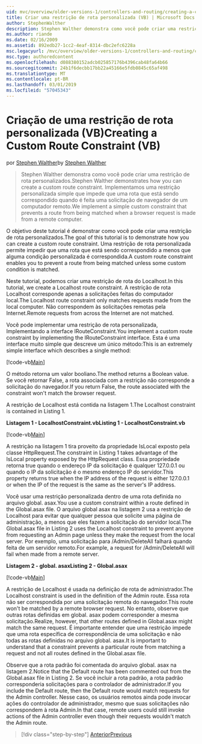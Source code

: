 ```yaml
---
uid: mvc/overview/older-versions-1/controllers-and-routing/creating-a-custom-route-constraint-vb
title: Criar uma restrição de rota personalizada (VB) | Microsoft Docs
author: StephenWalther
description: Stephen Walther demonstra como você pode criar uma restrição de rota personalizados. Implementamos um simples restrição personalizada que impede que uma rota que está sendo correspondido w...
ms.author: riande
ms.date: 02/16/2009
ms.assetid: 892edb27-1cc2-4eaf-8314-dbc2efc6228a
msc.legacyurl: /mvc/overview/older-versions-1/controllers-and-routing/creating-a-custom-route-constraint-vb
msc.type: authoredcontent
ms.openlocfilehash: d088380152adcb025857176b4396cab48fa64b66
ms.sourcegitcommit: 24b1f6decbb17bb22a45166e5fdb0845c65af498
ms.translationtype: MT
ms.contentlocale: pt-BR
ms.lasthandoff: 03/01/2019
ms.locfileid: "57045343"
---
```

<a name="creating-a-custom-route-constraint-vb"></a><span data-ttu-id="8c2b7-104">Criação de uma restrição de rota personalizada (VB)</span><span class="sxs-lookup"><span data-stu-id="8c2b7-104">Creating a Custom Route Constraint (VB)</span></span>
====================
<span data-ttu-id="8c2b7-105">por [Stephen Walther](https://github.com/StephenWalther)</span><span class="sxs-lookup"><span data-stu-id="8c2b7-105">by [Stephen Walther](https://github.com/StephenWalther)</span></span>

> <span data-ttu-id="8c2b7-106">Stephen Walther demonstra como você pode criar uma restrição de rota personalizados.</span><span class="sxs-lookup"><span data-stu-id="8c2b7-106">Stephen Walther demonstrates how you can create a custom route constraint.</span></span> <span data-ttu-id="8c2b7-107">Implementamos uma restrição personalizada simple que impede que uma rota que está sendo correspondido quando é feita uma solicitação de navegador de um computador remoto.</span><span class="sxs-lookup"><span data-stu-id="8c2b7-107">We implement a simple custom constraint that prevents a route from being matched when a browser request is made from a remote computer.</span></span>


<span data-ttu-id="8c2b7-108">O objetivo deste tutorial é demonstrar como você pode criar uma restrição de rota personalizados.</span><span class="sxs-lookup"><span data-stu-id="8c2b7-108">The goal of this tutorial is to demonstrate how you can create a custom route constraint.</span></span> <span data-ttu-id="8c2b7-109">Uma restrição de rota personalizada permite impedir que uma rota que está sendo correspondido a menos que alguma condição personalizada é correspondida.</span><span class="sxs-lookup"><span data-stu-id="8c2b7-109">A custom route constraint enables you to prevent a route from being matched unless some custom condition is matched.</span></span>

<span data-ttu-id="8c2b7-110">Neste tutorial, podemos criar uma restrição de rota do Localhost.</span><span class="sxs-lookup"><span data-stu-id="8c2b7-110">In this tutorial, we create a Localhost route constraint.</span></span> <span data-ttu-id="8c2b7-111">A restrição de rota Localhost corresponde apenas a solicitações feitas do computador local.</span><span class="sxs-lookup"><span data-stu-id="8c2b7-111">The Localhost route constraint only matches requests made from the local computer.</span></span> <span data-ttu-id="8c2b7-112">Não correspondem às solicitações remotas pela Internet.</span><span class="sxs-lookup"><span data-stu-id="8c2b7-112">Remote requests from across the Internet are not matched.</span></span>

<span data-ttu-id="8c2b7-113">Você pode implementar uma restrição de rota personalizada, Implementando a interface IRouteConstraint.</span><span class="sxs-lookup"><span data-stu-id="8c2b7-113">You implement a custom route constraint by implementing the IRouteConstraint interface.</span></span> <span data-ttu-id="8c2b7-114">Esta é uma interface muito simple que descreve um único método:</span><span class="sxs-lookup"><span data-stu-id="8c2b7-114">This is an extremely simple interface which describes a single method:</span></span>

[!code-vb[Main](creating-a-custom-route-constraint-vb/samples/sample1.vb)]

<span data-ttu-id="8c2b7-115">O método retorna um valor booliano.</span><span class="sxs-lookup"><span data-stu-id="8c2b7-115">The method returns a Boolean value.</span></span> <span data-ttu-id="8c2b7-116">Se você retornar False, a rota associada com a restrição não corresponde a solicitação do navegador.</span><span class="sxs-lookup"><span data-stu-id="8c2b7-116">If you return False, the route associated with the constraint won't match the browser request.</span></span>

<span data-ttu-id="8c2b7-117">A restrição de Localhost está contida na listagem 1.</span><span class="sxs-lookup"><span data-stu-id="8c2b7-117">The Localhost constraint is contained in Listing 1.</span></span>

<span data-ttu-id="8c2b7-118">**Listagem 1 - LocalhostConstraint.vb**</span><span class="sxs-lookup"><span data-stu-id="8c2b7-118">**Listing 1 - LocalhostConstraint.vb**</span></span>

[!code-vb[Main](creating-a-custom-route-constraint-vb/samples/sample2.vb)]

<span data-ttu-id="8c2b7-119">A restrição na listagem 1 tira proveito da propriedade IsLocal exposto pela classe HttpRequest.</span><span class="sxs-lookup"><span data-stu-id="8c2b7-119">The constraint in Listing 1 takes advantage of the IsLocal property exposed by the HttpRequest class.</span></span> <span data-ttu-id="8c2b7-120">Essa propriedade retorna true quando o endereço IP da solicitação é qualquer 127.0.0.1 ou quando o IP da solicitação é o mesmo endereço IP do servidor.</span><span class="sxs-lookup"><span data-stu-id="8c2b7-120">This property returns true when the IP address of the request is either 127.0.0.1 or when the IP of the request is the same as the server's IP address.</span></span>

<span data-ttu-id="8c2b7-121">Você usar uma restrição personalizada dentro de uma rota definida no arquivo global. asax.</span><span class="sxs-lookup"><span data-stu-id="8c2b7-121">You use a custom constraint within a route defined in the Global.asax file.</span></span> <span data-ttu-id="8c2b7-122">O arquivo global asax na listagem 2 usa a restrição de Localhost para evitar que qualquer pessoa que solicite uma página de administração, a menos que eles fazem a solicitação do servidor local.</span><span class="sxs-lookup"><span data-stu-id="8c2b7-122">The Global.asax file in Listing 2 uses the Localhost constraint to prevent anyone from requesting an Admin page unless they make the request from the local server.</span></span> <span data-ttu-id="8c2b7-123">Por exemplo, uma solicitação para /Admin/DeleteAll falhará quando feita de um servidor remoto.</span><span class="sxs-lookup"><span data-stu-id="8c2b7-123">For example, a request for /Admin/DeleteAll will fail when made from a remote server.</span></span>

<span data-ttu-id="8c2b7-124">**Listagem 2 - global. asax**</span><span class="sxs-lookup"><span data-stu-id="8c2b7-124">**Listing 2 - Global.asax**</span></span>

[!code-vb[Main](creating-a-custom-route-constraint-vb/samples/sample3.vb)]

<span data-ttu-id="8c2b7-125">A restrição de Localhost é usada na definição de rota de administrador.</span><span class="sxs-lookup"><span data-stu-id="8c2b7-125">The Localhost constraint is used in the definition of the Admin route.</span></span> <span data-ttu-id="8c2b7-126">Essa rota não ser correspondida por uma solicitação remota do navegador.</span><span class="sxs-lookup"><span data-stu-id="8c2b7-126">This route won't be matched by a remote browser request.</span></span> <span data-ttu-id="8c2b7-127">No entanto, observe que outras rotas definidas em global. asax podem corresponder a mesma solicitação.</span><span class="sxs-lookup"><span data-stu-id="8c2b7-127">Realize, however, that other routes defined in Global.asax might match the same request.</span></span> <span data-ttu-id="8c2b7-128">É importante entender que uma restrição impede que uma rota específica de correspondência de uma solicitação e não todas as rotas definidas no arquivo global. asax.</span><span class="sxs-lookup"><span data-stu-id="8c2b7-128">It is important to understand that a constraint prevents a particular route from matching a request and not all routes defined in the Global.asax file.</span></span>

<span data-ttu-id="8c2b7-129">Observe que a rota padrão foi comentada do arquivo global. asax na listagem 2.</span><span class="sxs-lookup"><span data-stu-id="8c2b7-129">Notice that the Default route has been commented out from the Global.asax file in Listing 2.</span></span> <span data-ttu-id="8c2b7-130">Se você incluir a rota padrão, a rota padrão corresponderia solicitações para o controlador de administrador.</span><span class="sxs-lookup"><span data-stu-id="8c2b7-130">If you include the Default route, then the Default route would match requests for the Admin controller.</span></span> <span data-ttu-id="8c2b7-131">Nesse caso, os usuários remotos ainda pode invocar ações do controlador de administrador, mesmo que suas solicitações não correspondem à rota Admin.</span><span class="sxs-lookup"><span data-stu-id="8c2b7-131">In that case, remote users could still invoke actions of the Admin controller even though their requests wouldn't match the Admin route.</span></span>

> [!div class="step-by-step"]
> [<span data-ttu-id="8c2b7-132">Anterior</span><span class="sxs-lookup"><span data-stu-id="8c2b7-132">Previous</span></span>](creating-a-route-constraint-vb.md)
